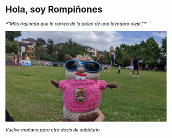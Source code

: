 # Hola, soy Rompiñones

<!--STARTS_HERE_QUOTE_README-->
<i>❝"Más trajinada que la correa de la polea de una lavadora vieja."❞</i>
<!--ENDS_HERE_QUOTE_README-->

<!--START_SECTION:update_image-->
![alt text](https://raw.githubusercontent.com/focaalvarez/rompinones/main/.github/images/IMG_20220611_163900.jpg?raw=true)
<!--END_SECTION:update_image-->

*Vuelve mañana para otra dosis de sabiduría*
